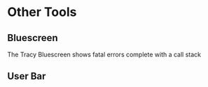 # Other Tools

## Bluescreen
The Tracy Bluescreen shows fatal errors complete with a call stack

## User Bar
